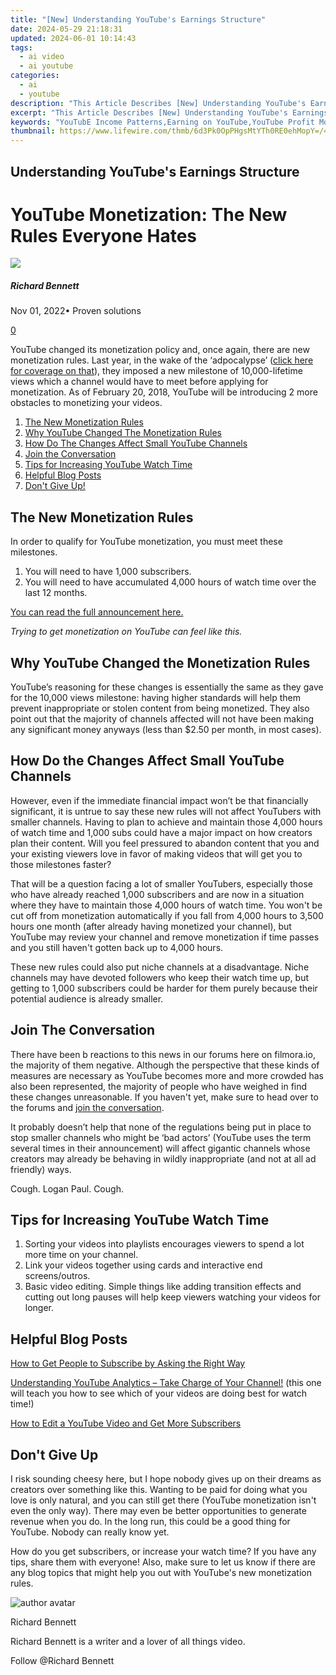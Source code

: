 ```yaml
---
title: "[New] Understanding YouTube's Earnings Structure"
date: 2024-05-29 21:18:31
updated: 2024-06-01 10:14:43
tags:
  - ai video
  - ai youtube
categories:
  - ai
  - youtube
description: "This Article Describes [New] Understanding YouTube's Earnings Structure"
excerpt: "This Article Describes [New] Understanding YouTube's Earnings Structure"
keywords: "YouTubE Income Patterns,Earning on YouTube,YouTube Profit Model,Content Creator Revenue,Youtube Ad Earnings,Monetize YouTube Channels,Subscriber Revenue Share"
thumbnail: https://www.lifewire.com/thmb/6d3Pk0OpPHgsMtYTh0RE0ehMopY=/400x300/filters:no_upscale():max_bytes(150000):strip_icc():format(webp)/GettyImages-758317893-3ab5c26f770448db8b4a58205fb549f1.jpg
---
```


## Understanding YouTube's Earnings Structure

# YouTube Monetization: The New Rules Everyone Hates

![](https://images.wondershare.com/filmora/article-images/richard-bennett.jpg)

##### Richard Bennett

 Nov 01, 2022• Proven solutions

[0](#commentsBoxSeoTemplate)

YouTube changed its monetization policy and, once again, there are new monetization rules. Last year, in the wake of the ‘adpocalypse’ ([click here for coverage on that](https://www.filmora.io/community-blog/youtube%E2%80%99s-ad-boycott-and-how-it-probably-won%E2%80%99t-affect-you-201.html)), they imposed a new milestone of 10,000-lifetime views which a channel would have to meet before applying for monetization. As of February 20, 2018, YouTube will be introducing 2 more obstacles to monetizing your videos.

1. [The New Monetization Rules](#newrules)
2. [Why YouTube Changed The Monetization Rules](#why)
3. [How Do The Changes Affect Small YouTube Channels](#smallchannels)
4. [Join the Conversation](#talk)
5. [Tips for Increasing YouTube Watch Time](#tips)
6. [Helpful Blog Posts](#posts)
7. [Don't Give Up!](#dontquit)

## The New Monetization Rules

In order to qualify for YouTube monetization, you must meet these milestones.

 1. You will need to have 1,000 subscribers.
 2. You will need to have accumulated 4,000 hours of watch time over the last 12 months.

 [You can read the full announcement here.](https://youtube-creators.googleblog.com/2018/01/additional-changes-to-youtube-partner.html)

 _Trying to get monetization on YouTube can feel like this._

## Why YouTube Changed the Monetization Rules

YouTube’s reasoning for these changes is essentially the same as they gave for the 10,000 views milestone: having higher standards will help them prevent inappropriate or stolen content from being monetized. They also point out that the majority of channels affected will not have been making any significant money anyways (less than $2.50 per month, in most cases).

## How Do the Changes Affect Small YouTube Channels

However, even if the immediate financial impact won’t be that financially significant, it is untrue to say these new rules will not affect YouTubers with smaller channels. Having to plan to achieve and maintain those 4,000 hours of watch time and 1,000 subs could have a major impact on how creators plan their content. Will you feel pressured to abandon content that you and your existing viewers love in favor of making videos that will get you to those milestones faster?

  That will be a question facing a lot of smaller YouTubers, especially those who have already reached 1,000 subscribers and are now in a situation where they have to maintain those 4,000 hours of watch time. You won't be cut off from monetization automatically if you fall from 4,000 hours to 3,500 hours one month (after already having monetized your channel), but YouTube may review your channel and remove monetization if time passes and you still haven't gotten back up to 4,000 hours.

These new rules could also put niche channels at a disadvantage. Niche channels may have devoted followers who keep their watch time up, but getting to 1,000 subscribers could be harder for them purely because their potential audience is already smaller.

## Join The Conversation

There have been b reactions to this news in our forums here on filmora.io, the majority of them negative. Although the perspective that these kinds of measures are necessary as YouTube becomes more and more crowded has also been represented, the majority of people who have weighed in find these changes unreasonable. If you haven't yet, make sure to head over to the forums and [join the conversation](https://www.filmora.io/forum/).

It probably doesn’t help that none of the regulations being put in place to stop smaller channels who might be ‘bad actors’ (YouTube uses the term several times in their announcement) will affect gigantic channels whose creators may already be behaving in wildly inappropriate (and not at all ad friendly) ways.

Cough. Logan Paul. Cough.

####  

## Tips for Increasing YouTube Watch Time

1. Sorting your videos into playlists encourages viewers to spend a lot more time on your channel.
2. Link your videos together using cards and interactive end screens/outros.
3. Basic video editing. Simple things like adding transition effects and cutting out long pauses will help keep viewers watching your videos for longer.

## Helpful Blog Posts

[How to Get People to Subscribe by Asking the Right Way](https://tools.techidaily.com/wondershare/filmora/download/)

[Understanding YouTube Analytics – Take Charge of Your Channel!](https://www.filmora.io/community-blog/understanding-youtube-analytics-%E2%80%93-take-charge-of-your-channel%21-286.html) (this one will teach you how to see which of your videos are doing best for watch time!)

[How to Edit a YouTube Video and Get More Subscribers](https://www.filmora.io/community-blog/how-to-edit-a-youtube-video-and-get-more-subscribers-281.html)

## Don't Give Up

I risk sounding cheesy here, but I hope nobody gives up on their dreams as creators over something like this. Wanting to be paid for doing what you love is only natural, and you can still get there (YouTube monetization isn't even the only way). There may even be better opportunities to generate revenue when you do. In the long run, this could be a good thing for YouTube. Nobody can really know yet.

How do you get subscribers, or increase your watch time? If you have any tips, share them with everyone! Also, make sure to let us know if there are any blog topics that might help you out with YouTube's new monetization rules.

![author avatar](https://images.wondershare.com/filmora/article-images/richard-bennett.jpg)

Richard Bennett

Richard Bennett is a writer and a lover of all things video.

Follow @Richard Bennett
